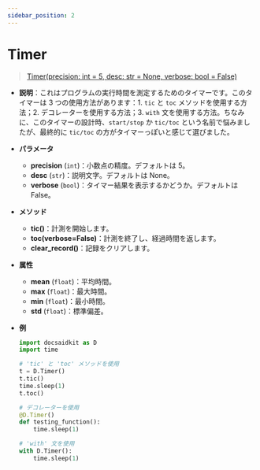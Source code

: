 ```yaml
---
sidebar_position: 2
---
```


# Timer

> [Timer(precision: int = 5, desc: str = None, verbose: bool = False)](https://github.com/DocsaidLab/DocsaidKit/blob/012540eebaebb2718987dd3ec0f7dcf40f403caa/docsaidkit/utils/time.py#L76C1-L157C71)

- **説明**：これはプログラムの実行時間を測定するためのタイマーです。このタイマーは 3 つの使用方法があります：1. `tic` と `toc` メソッドを使用する方法；2. デコレーターを使用する方法；3. `with` 文を使用する方法。ちなみに、このタイマーの設計時、`start/stop` か `tic/toc` という名前で悩みましたが、最終的に `tic/toc` の方がタイマーっぽいと感じて選びました。

- **パラメータ**

  - **precision** (`int`)：小数点の精度。デフォルトは 5。
  - **desc** (`str`)：説明文字。デフォルトは None。
  - **verbose** (`bool`)：タイマー結果を表示するかどうか。デフォルトは False。

- **メソッド**

  - **tic()**：計測を開始します。
  - **toc(verbose=False)**：計測を終了し、経過時間を返します。
  - **clear_record()**：記録をクリアします。

- **属性**

  - **mean** (`float`)：平均時間。
  - **max** (`float`)：最大時間。
  - **min** (`float`)：最小時間。
  - **std** (`float`)：標準偏差。

- **例**

  ```python
  import docsaidkit as D
  import time

  # 'tic' と 'toc' メソッドを使用
  t = D.Timer()
  t.tic()
  time.sleep(1)
  t.toc()

  # デコレーターを使用
  @D.Timer()
  def testing_function():
      time.sleep(1)

  # 'with' 文を使用
  with D.Timer():
      time.sleep(1)
  ```
